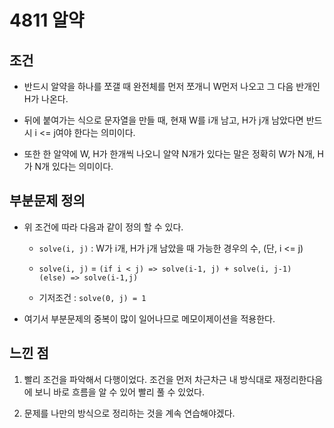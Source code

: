 # 4811 알약

## 조건

* 반드시 알약을 하나를 쪼갤 때 완전체를 먼저 쪼개니 W먼저 나오고 그 다음 반개인 H가 나온다.

* 뒤에 붙여가는 식으로 문자열을 만들 때, 현재 W를 i개 남고, H가 j개 남았다면 반드시 i <= j여야 한다는 의미이다.

* 또한 한 알약에 W, H가 한개씩 나오니 알약 N개가 있다는 말은 정확히 W가 N개, H가 N개 있다는 의미이다.

## 부분문제 정의

* 위 조건에 따라 다음과 같이 정의 할 수 있다.
  
  * `solve(i, j)` : W가 i개, H가 j개 남았을 때 가능한 경우의 수, (단, i <= j)
  
  * `solve(i, j)` = `(if i < j) => solve(i-1, j) + solve(i, j-1) 
                  (else) => solve(i-1,j)`
  
  * 기저조건 : `solve(0, j) = 1` 
    
* 여기서 부분문제의 중복이 많이 일어나므로 메모이제이션을 적용한다.

## 느낀 점

1. 빨리 조건을 파악해서 다행이었다. 조건을 먼저 차근차근 내 방식대로 재정리한다음에 보니 바로 흐름을 알 수 있어 빨리 풀 수 있었다.

2. 문제를 나만의 방식으로 정리하는 것을 계속 연습해야겠다.

